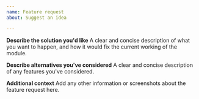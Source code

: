```yaml
---
name: Feature request
about: Suggest an idea

---
```


**Describe the solution you'd like**
A clear and concise description of what you want to happen, and how it would fix the current working of the module.

**Describe alternatives you've considered**
A clear and concise description of any features you've considered.

**Additional context**
Add any other information or screenshots about the feature request here.
